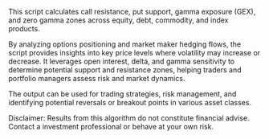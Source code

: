This script calculates call resistance, put support, gamma exposure (GEX), and zero gamma zones across equity, debt, commodity, and index products. 

By analyzing options positioning and market maker hedging flows, the script provides insights into key price levels where volatility may increase or decrease. It leverages open interest, delta, and gamma sensitivity to determine potential support and resistance zones, helping traders and portfolio managers assess risk and market dynamics. 

The output can be used for trading strategies, risk management, and identifying potential reversals or breakout points in various asset classes.

Disclaimer: Results from this algorithm do not constitute financial advise. Contact a investment professional or behave at your own risk.
